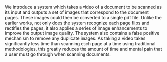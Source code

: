 We introduce a system which takes a video of a document to be scanned as its input and outputs a set of images that correspond to the document pages. These images could then be converted to a single pdf file. Unlike the earlier works, not only does the system recognize each page flips and rectifies the pages, it also applies a series of image enhancements to improve the output image quality. The system also contains a false positive mechanism to remove any duplicate images. As taking a video takes significantly less time than scanning each page at a time using traditional methodologies, this greatly reduces the amount of time and mental pain that a user must go through when scanning documents.